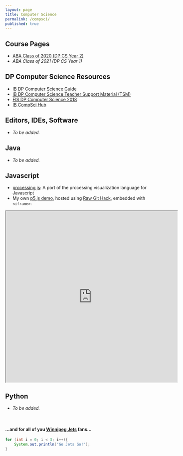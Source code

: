 ```yaml
---
layout: page
title: Computer Science
permalink: /compsci/
published: true
---
```


## Course Pages
- [ABA Class of 2020 (DP CS Year 2)](pages/2019-ABA-CS.html)
- *ABA Class of 2021 (DP CS Year 1)*

## DP Computer Science Resources
- [IB DP Computer Science Guide](http://xmltwo.ibo.org/publications/DP/Group5/d_5_comsc_gui_1201_1/html/67.207.142.65/exist/rest/app/gui.xql@doc=d_5_comsc_gui_1201_1_e&part=1&chapter=1.html)
- [IB DP Computer Science Teacher Support Material (TSM)](https://ibpublishing.ibo.org/live-exist/rest/app/tsm.xql?doc=d_4_comsc_tsm_1201_2_e&part=1&chapter=1)
- [FIS DP Computer Science 2018](https://sites.google.com/a/fis.edu/fiscomp/)
- [IB CompSci Hub](https://ib.compscihub.net/)

## Editors, IDEs, Software
- *To be added.*

## Java
- *To be added.*

## Javascript
- [processing.js](http://processingjs.org/): A port of the processing visualization language for Javascript
- My own [p5.js demo](https://rawcdn.githack.com/mvpoirier/p5js/677a284ab2b01db06b1b2148c28c24ced95b2e36/p5-js-testbed/index.html), hosted using [Raw Git Hack](https://raw.githack.com/), embedded with `<iframe>`:

<!-- This iframe is using an 'in development' link from githack so that changes occur in realtime -->
<iframe 
width="550" height="550"
frameborder="1" 
src="https://raw.githack.com/mvpoirier/Javascript/master/p5-js-testbed/index.html">
</iframe>

## Python
- *To be added.*

<!--Add spacing-->
&nbsp;
&nbsp;
&nbsp;
#### ...and for all of you [Winnipeg Jets](https://www.nhl.com/jets) fans...
```java
for (int i = 0; i < 3; i++){
    System.out.println("Go Jets Go!");
}
```